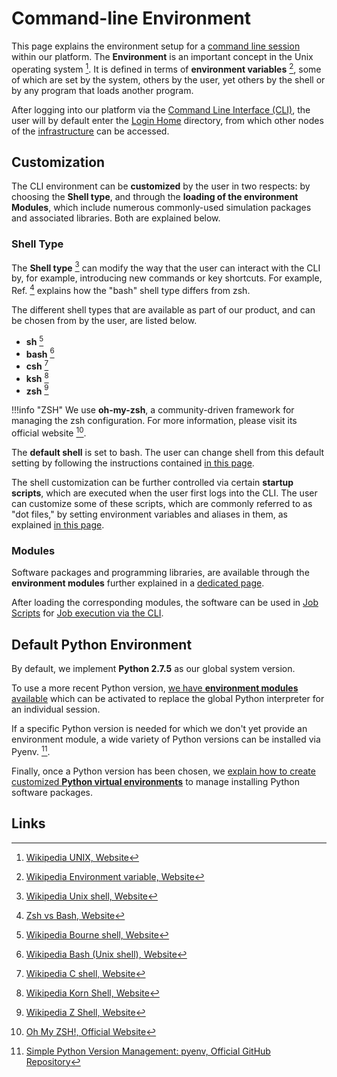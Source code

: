 # Command-line Environment

This page explains the environment setup for a [command line session](overview.md) within our platform. The **Environment** is an important concept in the Unix operating system [^1]. It is defined in terms of **environment variables** [^2], some of which are set by the system, others by the user, yet others by the shell or by any program that loads another program.

After logging into our platform via the [Command Line Interface (CLI)](overview.md), the user will by default enter the [Login Home](../infrastructure/login/directories.md) directory, from which other nodes of the [infrastructure](../infrastructure/overview.md) can be accessed.

## Customization

The CLI environment can be **customized** by the user in two respects: by choosing the **Shell type**, and through the **loading of the environment Modules**, which include numerous commonly-used simulation packages and associated libraries. Both are explained below.

### Shell Type

The **Shell type** [^3] can modify the way that the user can interact with the CLI by, for example, introducing new commands or key shortcuts. For example, Ref. [^4] explains how the "bash" shell type differs from zsh. 

The different shell types that are available as part of our product, and can be chosen from by the user, are listed below.

- **sh** [^5]
- **bash** [^6]
- **csh** [^7]
- **ksh** [^8]
- **zsh** [^9]

!!!info "ZSH"
    We use **oh-my-zsh**, a community-driven framework for managing the zsh configuration. For more information, please visit its official website [^10].

The **default shell** is set to bash. The user can change shell from this default setting by following the instructions contained [in this page](actions/customize.md).

The shell customization can be further controlled via certain **startup scripts**, which are executed when the user first logs into the CLI. The user can customize some of these scripts, which are commonly referred to as "dot files," by setting environment variables and aliases in them, as explained [in this page](actions/customize.md).

### Modules

Software packages and programming libraries, are available through the **environment modules** further explained in a [dedicated page](modules.md).

After loading the corresponding modules, the software can be used in [Job Scripts](../jobs-cli/batch-scripts/overview.md) for [Job execution via the CLI](../jobs-cli/overview.md). 

## Default Python Environment

By default, we implement **Python 2.7.5** as our global system version. 

To use a more recent Python version, [we have **environment modules** available](modules.md) which can be activated to replace the global Python interpreter for an individual session.

If a specific Python version is needed for which we don't yet provide an environment module, a wide variety of Python versions can be installed via Pyenv. [^11].

Finally, once a Python version has been chosen, we [explain how to create customized **Python virtual environments**](actions/create-python-env.md) to manage installing Python software packages.

## Links

[^1]: [Wikipedia UNIX, Website](https://en.wikipedia.org/wiki/Unix)

[^2]: [Wikipedia Environment variable, Website](https://en.wikipedia.org/wiki/Environment_variable)

[^3]: [Wikipedia Unix shell, Website](https://en.wikipedia.org/wiki/Unix_shell)

[^4]: [Zsh vs Bash, Website](https://stackabuse.com/zsh-vs-bash/)

[^5]: [Wikipedia Bourne shell, Website](https://en.wikipedia.org/wiki/Bourne_shell)

[^6]: [Wikipedia Bash (Unix shell), Website](https://en.wikipedia.org/wiki/Bash_(Unix_shell))

[^7]: [Wikipedia C shell, Website](https://en.wikipedia.org/wiki/C_shell)

[^8]: [Wikipedia Korn Shell, Website](https://en.wikipedia.org/wiki/KornShell)

[^9]: [Wikipedia Z Shell, Website](https://en.wikipedia.org/wiki/Z_shell)

[^10]: [Oh My ZSH!, Official Website](https://ohmyz.sh/)

[^11]: [Simple Python Version Management: pyenv, Official GitHub Repository](https://github.com/pyenv/pyenv#simple-python-version-management-pyenv)
